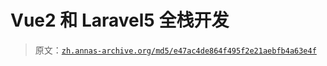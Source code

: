 # Vue2 和 Laravel5 全栈开发

> 原文：[`zh.annas-archive.org/md5/e47ac4de864f495f2e21aebfb4a63e4f`](https://zh.annas-archive.org/md5/e47ac4de864f495f2e21aebfb4a63e4f)